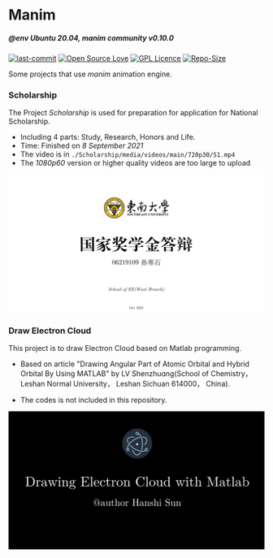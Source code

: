 # Manim
##### @env Ubuntu 20.04, manim community v0.10.0 

[![last-commit](https://img.shields.io/github/last-commit/preminstrel/Manim)](../../graphs/commit-activity)
[![Open Source Love](https://img.shields.io/badge/-%E2%9D%A4%20Open%20Source-Green?style=flat-square&logo=Github&logoColor=white&link=https://hollowman6.github.io/fund.html)](https://hollowman6.github.io/fund.html)
[![GPL Licence](https://img.shields.io/badge/license-MIT-blue)](https://opensource.org/licenses/GPL-3.0/)
[![Repo-Size](https://img.shields.io/github/repo-size/preminstrel/Manim.svg)](../../archive/master.zip)

Some projects that use *manim* animation engine. 

### Scholarship

The Project *Scholarship* is used for preparation for application for National Scholarship.

- Including 4 parts: Study, Research, Honors and Life.
- Time: Finished on *8 September 2021*
- The video is in `./Scholarship/media/videos/main/720p30/S1.mp4`
- The *1080p60* version or higher quality videos are too large to upload

![](./Scholarship/first-page.png)

### Draw Electron Cloud

This project is to draw Electron Cloud based on Matlab programming.

- Based on article "Drawing Angular Part of Atomic Orbital and Hybrid Orbital By Using MATLAB" by LV Shenzhuɑnɡ(School of Chemistry， Leshan Normal University， Leshan Sichuan 614000， China).

- The codes is not included in this repository.

![first-page](./Draw-Electron-Cloud/first-page.png)
